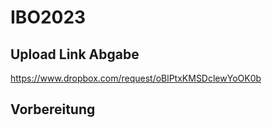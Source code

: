 # IBO2023

## Upload Link Abgabe 

https://www.dropbox.com/request/oBlPtxKMSDclewYoOK0b


## Vorbereitung

